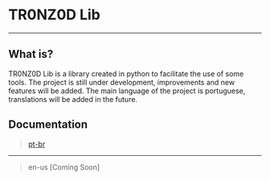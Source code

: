 # TR0NZ0D Lib

***

## What is?

TR0NZ0D Lib is a library created in python to facilitate the use of some tools. The project is still under development, improvements and new features will be added. The main language of the project is portuguese, translations will be added in the future.

## Documentation

> [pt-br](https://tr0nz0d.github.io/pages/projetos/projeto/libs/docs/lib-index.html)

***

> en-us [Coming Soon]
